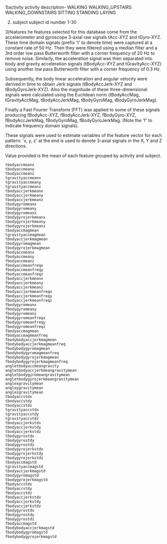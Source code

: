 1)activity
activity description-
            WALKING
            WALKING_UPSTAIRS
            WALKING_DOWNSTAIRS
            SITTING
            STANDING
            LAYING
            
            
2) subject
 subject id number 1-30
 
3)features
he features selected for this database come from the accelerometer and gyroscope 3-axial raw signals tAcc-XYZ and tGyro-XYZ. These time domain signals (prefix 't' to denote time) were captured at a constant rate of 50 Hz. Then they were filtered using a median filter and a 3rd order low pass Butterworth filter with a corner frequency of 20 Hz to remove noise. Similarly, the acceleration signal was then separated into body and gravity acceleration signals (tBodyAcc-XYZ and tGravityAcc-XYZ) using another low pass Butterworth filter with a corner frequency of 0.3 Hz.

Subsequently, the body linear acceleration and angular velocity were derived in time to obtain Jerk signals (tBodyAccJerk-XYZ and tBodyGyroJerk-XYZ). Also the magnitude of these three-dimensional signals were calculated using the Euclidean norm (tBodyAccMag, tGravityAccMag, tBodyAccJerkMag, tBodyGyroMag, tBodyGyroJerkMag).

Finally a Fast Fourier Transform (FFT) was applied to some of these signals producing fBodyAcc-XYZ, fBodyAccJerk-XYZ, fBodyGyro-XYZ, fBodyAccJerkMag, fBodyGyroMag, fBodyGyroJerkMag. (Note the 'f' to indicate frequency domain signals).

These signals were used to estimate variables of the feature vector for each pattern:
'x, y, z' at the end is used to denote 3-axial signals in the X, Y and Z directions.

Value provided is the mean of each feature grouped by activity and subject.

    tbodyaccmeanx
    tbodyaccmeany
    tbodyaccmeanz
    tgravityaccmeanx
    tgravityaccmeany
    tgravityaccmeanz
    tbodyaccjerkmeanx
    tbodyaccjerkmeany
    tbodyaccjerkmeanz
    tbodygyromeanx
    tbodygyromeany
    tbodygyromeanz
    tbodygyrojerkmeanx
    tbodygyrojerkmeany
    tbodygyrojerkmeanz
    tbodyaccmagmean
    tgravityaccmagmean
    tbodyaccjerkmagmean
    tbodygyromagmean
    tbodygyrojerkmagmean
    fbodyaccmeanx
    fbodyaccmeany
    fbodyaccmeanz
    fbodyaccmeanfreqx
    fbodyaccmeanfreqy
    fbodyaccmeanfreqz
    fbodyaccjerkmeanx
    fbodyaccjerkmeany
    fbodyaccjerkmeanz
    fbodyaccjerkmeanfreqx
    fbodyaccjerkmeanfreqy
    fbodyaccjerkmeanfreqz
    fbodygyromeanx
    fbodygyromeany
    fbodygyromeanz
    fbodygyromeanfreqx
    fbodygyromeanfreqy
    fbodygyromeanfreqz
    fbodyaccmagmean
    fbodyaccmagmeanfreq
    fbodybodyaccjerkmagmean
    fbodybodyaccjerkmagmeanfreq
    fbodybodygyromagmean
    fbodybodygyromagmeanfreq
    fbodybodygyrojerkmagmean
    fbodybodygyrojerkmagmeanfreq
    angletbodyaccmeangravity
    angletbodyaccjerkmeangravitymean
    angletbodygyromeangravitymean
    angletbodygyrojerkmeangravitymean
    anglexgravitymean
    angleygravitymean
    anglezgravitymean
    tbodyaccstdx
    tbodyaccstdy
    tbodyaccstdz
    tgravityaccstdx
    tgravityaccstdy
    tgravityaccstdz
    tbodyaccjerkstdx
    tbodyaccjerkstdy
    tbodyaccjerkstdz
    tbodygyrostdx
    tbodygyrostdy
    tbodygyrostdz
    tbodygyrojerkstdx
    tbodygyrojerkstdy
    tbodygyrojerkstdz
    tbodyaccmagstd
    tgravityaccmagstd
    tbodyaccjerkmagstd
    tbodygyromagstd
    tbodygyrojerkmagstd
    fbodyaccstdx
    fbodyaccstdy
    fbodyaccstdz
    fbodyaccjerkstdx
    fbodyaccjerkstdy
    fbodyaccjerkstdz
    fbodygyrostdx
    fbodygyrostdy
    fbodygyrostdz
    fbodyaccmagstd
    fbodybodyaccjerkmagstd
    fbodybodygyromagstd
    fbodybodygyrojerkmagstd

